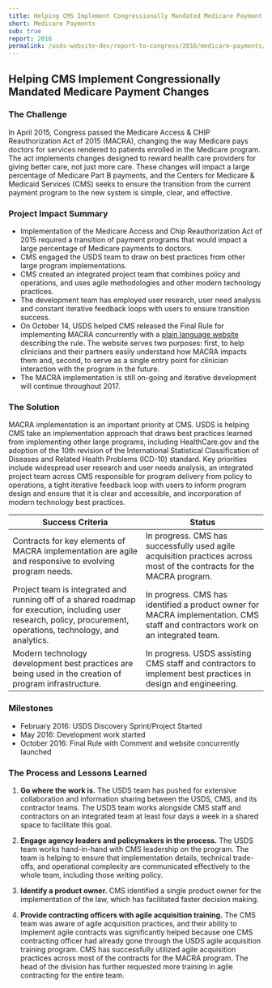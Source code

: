 ```yaml
---
title: Helping CMS Implement Congressionally Mandated Medicare Payment Changes
short: Medicare Payments
sub: true
report: 2016
permalink: /usds-website-dev/report-to-congress/2016/medicare-payments/
---
```

## Helping CMS Implement Congressionally Mandated Medicare Payment Changes

### The Challenge

In April 2015, Congress passed the Medicare Access & CHIP Reauthorization Act of 2015 (MACRA), changing the way Medicare pays doctors for services rendered to patients enrolled in the Medicare program. The act implements changes designed to reward health care providers for giving better care, not just more care. These changes will impact a large percentage of Medicare Part B payments, and the Centers for Medicare & Medicaid Services (CMS) seeks to ensure the transition from the current payment program to the new system is simple, clear, and effective.

### Project Impact Summary

- Implementation of the Medicare Access and Chip Reauthorization Act of 2015 required a transition of payment programs that would impact a large percentage of Medicare payments to doctors.
- CMS engaged the USDS team to draw on best practices from other large program implementations.
- CMS created an integrated project team that combines policy and operations, and uses agile methodologies and other modern technology practices.
- The development team has employed user research, user need analysis and constant iterative feedback loops with users to ensure transition success.
- On October 14, USDS helped CMS released the Final Rule for implementing MACRA concurrently with a [plain language website](https://qpp.cms.gov) describing the rule. The website serves two purposes: first, to help clinicians and their partners easily understand how MACRA impacts them and, second, to serve as a single entry point for clinician interaction with the program in the future.
- The MACRA implementation is still on-going and iterative development will continue throughout 2017.

### The Solution

MACRA implementation is an important priority at CMS. USDS is helping CMS take an implementation approach that draws best practices learned from implementing other large programs, including HealthCare.gov and the adoption of the 10th revision of the International Statistical Classification of Diseases and Related Health Problems (ICD-10) standard. Key priorities include widespread user research and user needs analysis, an integrated project team across CMS responsible for program delivery from policy to operations, a tight iterative feedback loop with users to inform program design and ensure that it is clear and accessible, and incorporation of modern technology best practices.

| **Success Criteria** | **Status** |
| --- | --- |
| Contracts for key elements of MACRA implementation are agile and responsive to evolving program needs. | In progress. CMS has successfully used agile acquisition practices across most of the contracts for the MACRA program. |
| Project team is integrated and running off of a shared roadmap for execution, including user research, policy, procurement, operations, technology, and analytics. | In progress. CMS has identified a product owner for MACRA implementation. CMS staff and contractors work on an integrated team. |
| Modern technology development best practices are being used in the creation of program infrastructure. | In progress. USDS assisting CMS staff and contractors to implement best practices in design and engineering. |

### Milestones

- February 2016: USDS Discovery Sprint/Project Started
- May 2016: Development work started
- October 2016: Final Rule with Comment and website concurrently launched

### The Process and Lessons Learned

1. **Go where the work is.** The USDS team has pushed for extensive collaboration and information sharing between the USDS, CMS, and its contractor teams. The USDS team works alongside CMS staff and contractors on an integrated team at least four days a week in a shared space to facilitate this goal.

2. **Engage agency leaders and policymakers in the process.** The USDS team works hand-in-hand with CMS leadership on the program. The team is helping to ensure that implementation details, technical trade-offs, and operational complexity are communicated effectively to the whole team, including those writing policy.

3. **Identify a product owner.** CMS identified a single product owner for the implementation of the law, which has facilitated faster decision making.

4. **Provide contracting officers with agile acquisition training.** The CMS team was aware of agile acquisition practices, and their ability to implement agile contracts was significantly helped because one CMS contracting officer had already gone through the USDS agile acquisition training program. CMS has successfully utilized agile acquisition practices across most of the contracts for the MACRA program. The head of the division has further requested more training in agile contracting for the entire team.
